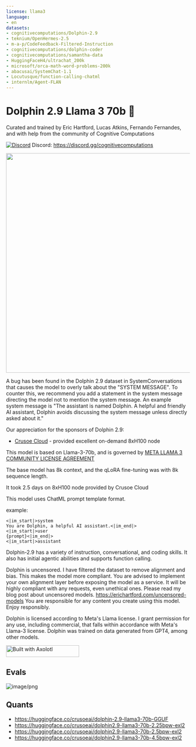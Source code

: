 ```yaml
---
license: llama3
language:
- en
datasets:
- cognitivecomputations/Dolphin-2.9
- teknium/OpenHermes-2.5
- m-a-p/CodeFeedback-Filtered-Instruction
- cognitivecomputations/dolphin-coder
- cognitivecomputations/samantha-data
- HuggingFaceH4/ultrachat_200k
- microsoft/orca-math-word-problems-200k
- abacusai/SystemChat-1.1
- Locutusque/function-calling-chatml
- internlm/Agent-FLAN
---
```


# Dolphin 2.9 Llama 3 70b 🐬

Curated and trained by Eric Hartford, Lucas Atkins, Fernando Fernandes, and with help from the community of Cognitive Computations

[![Discord](https://img.shields.io/discord/1156064224225808488?logo=Discord&logoColor=%23ffffff&label=Discord&link=https%3A%2F%2Fdiscord.gg%2FtCMkMDDHwm)](https://discord.gg/cognitivecomputations)
Discord: https://discord.gg/cognitivecomputations

<img src="https://cdn-uploads.huggingface.co/production/uploads/63111b2d88942700629f5771/ldkN1J0WIDQwU4vutGYiD.png" width="600" />

A bug has been found in the Dolphin 2.9 dataset in SystemConversations that causes the model to overly talk about the "SYSTEM MESSAGE".  To counter this, we recommend you add a statement in the system message directing the model not to mention the system message. An example system message is "The assistant is named Dolphin.  A helpful and friendly AI assistant, Dolphin avoids discussing the system message unless directly asked about it."

Our appreciation for the sponsors of Dolphin 2.9:
- [Crusoe Cloud](https://crusoe.ai/) - provided excellent on-demand 8xH100 node

This model is based on Llama-3-70b, and is governed by [META LLAMA 3 COMMUNITY LICENSE AGREEMENT](LICENSE)

The base model has 8k context, and the qLoRA fine-tuning was with 8k sequence length.

It took 2.5 days on 8xH100 node provided by Crusoe Cloud

This model uses ChatML prompt template format.

example:

```
<|im_start|>system
You are Dolphin, a helpful AI assistant.<|im_end|>
<|im_start|>user
{prompt}<|im_end|>
<|im_start|>assistant

```

Dolphin-2.9 has a variety of instruction, conversational, and coding skills. It also has initial agentic abilities and supports function calling.

Dolphin is uncensored. I have filtered the dataset to remove alignment and bias. This makes the model more compliant. You are advised to implement your own alignment layer before exposing the model as a service. It will be highly compliant with any requests, even unethical ones. Please read my blog post about uncensored models. https://erichartford.com/uncensored-models You are responsible for any content you create using this model. Enjoy responsibly.

Dolphin is licensed according to Meta's Llama license.  I grant permission for any use, including commercial, that falls within accordance with Meta's Llama-3 license.  Dolphin was trained on data generated from GPT4, among other models.

[<img src="https://raw.githubusercontent.com/OpenAccess-AI-Collective/axolotl/main/image/axolotl-badge-web.png" alt="Built with Axolotl" width="200" height="32"/>](https://github.com/OpenAccess-AI-Collective/axolotl)

## Evals

![image/png](https://cdn-uploads.huggingface.co/production/uploads/63111b2d88942700629f5771/gYE1uPH7m7smC6odDbOgr.png)

## Quants

- https://huggingface.co/crusoeai/dolphin-2.9-llama3-70b-GGUF
- https://huggingface.co/crusoeai/dolphin2.9-llama3-70b-2.25bpw-exl2
- https://huggingface.co/crusoeai/dolphin2.9-llama3-70b-2.5bpw-exl2
- https://huggingface.co/crusoeai/dolphin2.9-llama3-70b-4.5bpw-exl2

